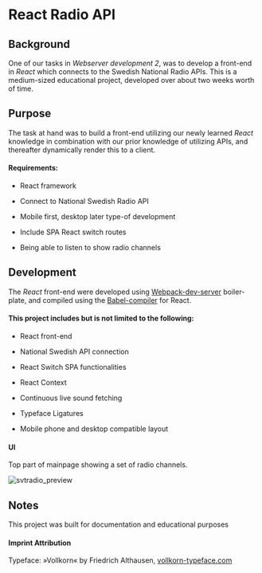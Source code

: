 # React Radio API

## Background

One of our tasks in *Webserver development 2*, was to develop a front-end in *React* which connects to the Swedish National Radio APIs. 
This is a medium-sized educational project, developed over about two weeks worth of time.

## Purpose

The task at hand was to build a front-end utilizing our newly learned *React* knowledge in combination with our prior knowledge of utilizing APIs, and thereafter dynamically render this to a client.

#### Requirements:
- React framework

- Connect to National Swedish Radio API

- Mobile first, desktop later type-of development

- Include SPA React switch routes

- Being able to listen to show radio channels


## Development

The *React* front-end were developed using [Webpack-dev-server](https://github.com/webpack/webpack-dev-server) boiler-plate,
and compiled using the [Babel-compiler](https://babeljs.io/docs/en/babel-preset-react) for React.

#### This project includes but is not limited to the following:

- React front-end

- National Swedish API connection

- React Switch SPA functionalities

- React Context 

- Continuous live sound fetching

- Typeface Ligatures

- Mobile phone and desktop compatible layout

#### UI
Top part of mainpage showing a set of radio channels.

![svtradio_preview](https://user-images.githubusercontent.com/63596133/190971797-a101a7d2-ad15-43cc-a26f-b7c0b3a0c417.png)



## Notes

This project was built for documentation and educational purposes

#### Imprint Attribution
Typeface: »Vollkorn« by Friedrich Althausen, [vollkorn-typeface.com](http://www.vollkorn-typeface.com)
